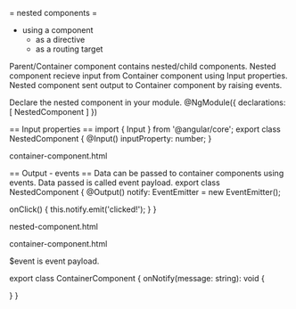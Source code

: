 = nested components =
* using a component
  - as a directive
  - as a routing target

Parent/Container component contains nested/child components.
Nested component recieve input from Container component using Input properties.
Nested component sent output to Container component by raising events.

Declare the nested component in your module.
@NgModule({
  declarations: [
    NestedComponent
  ]
})

== Input properties ==
import { Input } from '@angular/core';
export class NestedComponent {
  @Input()
  inputProperty: number;
}

container-component.html
<div>
  <app-nested-component [inputProperty]='containerProperty.value'>
  </app-nested-component>
</div>


== Output - events ==
Data can be passed to container components using events. Data passed is called event payload.
export class NestedComponent {
  @Output()
  notify: EventEmitter<string> = new EventEmitter<string>();

  onClick() {
    this.notify.emit('clicked!');
  }
}

nested-component.html
<div (click)='onClick()'>
</div>

container-component.html
<div>
  <app-nested-component (notify)='onNotify($event)'>
  </app-nested-component>
</div>

$event is event payload.

export class ContainerComponent {
  onNotify(message: string): void {

  }
}
